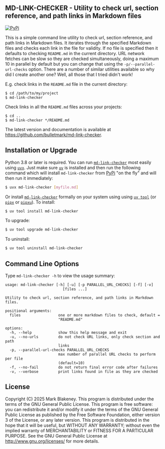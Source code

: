 ## MD-LINK-CHECKER - Utility to check url, section reference, and path links in Markdown files
[![PyPi](https://img.shields.io/pypi/v/md-link-checker)](https://pypi.org/project/md-link-checker/)

This is a simple command line utility to check url, section reference, and path
links in Markdown files. It iterates through the specified Markdown files and
checks each link in the file for validity. If no file is specified then it
defaults to checking `README.md` in the current directory. URL network fetches
can be slow so they are checked simultaneously, doing a maximum 10 in parallel
by default but you can change that using the `-p/--parallel-url-checks` option.
There are a number of similar utilities available so why did I create another
one? Well, all those that I tried didn't work!

E.g. check links in the `README.md` file in the current directory:

```
$ cd /path/to/my/project
$ md-link-checker
```

Check links in all the `README.md` files across your projects:

```
$ cd ..
$ md-link-checker */README.md
```

The latest version and documentation is available at
https://github.com/bulletmark/md-link-checker.


## Installation or Upgrade

Python 3.8 or later is required. You can run
[`md-link-checker`][md-link-checker] most easily using [`uvx`][uvx]. Just make
sure [`uv`][uv] is installed and then run the following command which will
install `md-link-checker` from [PyPi][md-link-checker-py] "on the fly" and will
then run it immediately:

```sh
$ uvx md-link-checker [myfile.md]
```

Or install [`md-link-checker`][md-link-checker] formally on your system using
using [`uv tool`][uvtool] (or [`pipx`][pipx] or [`pipxu`][pipxu]). To install:

```sh
$ uv tool install md-link-checker
```

To upgrade:

```sh
$ uv tool upgrade md-link-checker
```

To uninstall:

```sh
$ uv tool uninstall md-link-checker
```

## Command Line Options

Type `md-link-checker -h` to view the usage summary:

```
usage: md-link-checker [-h] [-u] [-p PARALLEL_URL_CHECKS] [-f] [-v]
                          [files ...]

Utility to check url, section reference, and path links in Markdown files.

positional arguments:
  files                 one or more markdown files to check, default =
                        "README.md"

options:
  -h, --help            show this help message and exit
  -u, --no-urls         do not check URL links, only check section and path
                        links
  -p, --parallel-url-checks PARALLEL_URL_CHECKS
                        max number of parallel URL checks to perform per file
                        (default=10)
  -f, --no-fail         do not return final error code after failures
  -v, --verbose         print links found in file as they are checked
```

## License

Copyright (C) 2025 Mark Blakeney. This program is distributed under the
terms of the GNU General Public License. This program is free software:
you can redistribute it and/or modify it under the terms of the GNU
General Public License as published by the Free Software Foundation,
either version 3 of the License, or any later version. This program is
distributed in the hope that it will be useful, but WITHOUT ANY
WARRANTY; without even the implied warranty of MERCHANTABILITY or
FITNESS FOR A PARTICULAR PURPOSE. See the GNU General Public License at
<http://www.gnu.org/licenses/> for more details.

[md-link-checker]: https://github.com/bulletmark/md-link-checker
[md-link-checker-py]: https://pypi.org/project/md-link-checker
[uv]: https://docs.astral.sh/uv/
[uvtool]: https://docs.astral.sh/uv/guides/tools/#using-tools
[uvx]: https://docs.astral.sh/uv/guides/tools/#using-tools
[pipx]: https://github.com/pypa/pipx
[pipxu]: https://github.com/bulletmark/pipxu

<!-- vim: se ai syn=markdown: -->
